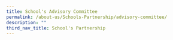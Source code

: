```yaml
---
title: School's Advisory Committee
permalink: /about-us/Schools-Partnership/advisory-committee/
description: ""
third_nav_title: School's Partnership
---
```

